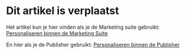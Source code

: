 # Dit artikel is verplaatst

Het artikel kun je hier vinden als je de Marketing suite gebruikt: [Personaliseren binnen de Marketing Suite](email-editor-personalization)

En hier als je de Publisher gebruikt: [Personaliseren binnen de Publisher](emailings-publisher-personalization)
